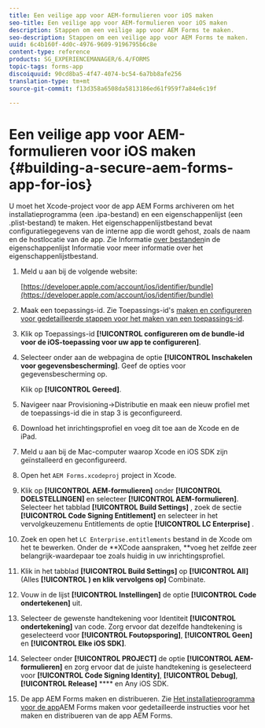 ```yaml
---
title: Een veilige app voor AEM-formulieren voor iOS maken
seo-title: Een veilige app voor AEM-formulieren voor iOS maken
description: Stappen om een veilige app voor AEM Forms te maken.
seo-description: Stappen om een veilige app voor AEM Forms te maken.
uuid: 6c4b160f-4d0c-4976-9609-9196795b6c8e
content-type: reference
products: SG_EXPERIENCEMANAGER/6.4/FORMS
topic-tags: forms-app
discoiquuid: 90cd8ba5-4f47-4074-bc54-6a7bb8afe256
translation-type: tm+mt
source-git-commit: f13d358a6508da5813186ed61f959f7a84e6c19f

---
```



# Een veilige app voor AEM-formulieren voor iOS maken {#building-a-secure-aem-forms-app-for-ios}

U moet het Xcode-project voor de app AEM Forms archiveren om het installatieprogramma (een .ipa-bestand) en een eigenschappenlijst (een .plist-bestand) te maken. Het eigenschappenlijstbestand bevat configuratiegegevens van de interne app die wordt gehost, zoals de naam en de hostlocatie van de app. Zie Informatie [over bestanden](https://developer.apple.com/library/ios/#documentation/general/Reference/InfoPlistKeyReference/Articles/AboutInformationPropertyListFiles.html)in de eigenschappenlijst Informatie voor meer informatie over het eigenschappenlijstbestand.

1. Meld u aan bij de volgende website:

   [https://developer.apple.com/account/ios/identifier/bundle](https://developer.apple.com/account/ios/identifier/bundle)

1. Maak een toepassings-id. Zie Toepassings-id&#39;s [maken en configureren voor gedetailleerde stappen voor het maken van een toepassings-id](https://developer.apple.com/library/ios/documentation/IDEs/Conceptual/AppDistributionGuide/MaintainingProfiles/MaintainingProfiles.html).
1. Klik op Toepassings-id **[!UICONTROL configureren om de bundle-id voor de iOS-toepassing voor uw app te configureren]**.
1. Selecteer onder aan de webpagina de optie **[!UICONTROL Inschakelen voor gegevensbescherming]**. Geef de opties voor gegevensbescherming op.

   Klik op **[!UICONTROL Gereed]**.

1. Navigeer naar Provisioning->Distributie en maak een nieuw profiel met de toepassings-id die in stap 3 is geconfigureerd.
1. Download het inrichtingsprofiel en voeg dit toe aan de Xcode en de iPad.
1. Meld u aan bij de Mac-computer waarop Xcode en iOS SDK zijn geïnstalleerd en geconfigureerd.
1. Open het `AEM Forms.xcodeproj` project in Xcode.
1. Klik op **[!UICONTROL AEM-formulieren]** onder **[!UICONTROL DOELSTELLINGEN]** en selecteer **[!UICONTROL AEM-formulieren]**. Selecteer het tabblad **[!UICONTROL Build Settings]** , zoek de sectie **[!UICONTROL Code Signing Entitlement]** en selecteer in het vervolgkeuzemenu Entitlements de optie **[!UICONTROL LC Enterprise]** .
1. Zoek en open het `LC Enterprise.entitlements` bestand in de Xcode om het te bewerken. Onder de **XCode aanspraken, **voeg het zelfde zeer belangrijk-waardepaar toe zoals huidig in uw inrichtingsprofiel.
1. Klik in het tabblad **[!UICONTROL Build Settings]** op **[!UICONTROL All]** (Alles **[!UICONTROL ) en klik vervolgens op]** Combinate.
1. Vouw in de lijst **[!UICONTROL Instellingen]** de optie **[!UICONTROL Code ondertekenen]** uit.
1. Selecteer de gewenste handtekening voor Identiteit **[!UICONTROL ondertekening]** van code. Zorg ervoor dat dezelfde handtekening is geselecteerd voor **[!UICONTROL Foutopsporing]**, **[!UICONTROL Geen]** en **[!UICONTROL Elke iOS SDK]**.
1. Selecteer onder **[!UICONTROL PROJECT]** de optie **[!UICONTROL AEM-formulieren]** en zorg ervoor dat de juiste handtekening is geselecteerd voor **[!UICONTROL Code Signing Identity]**, **[!UICONTROL Debug]**, **[!UICONTROL Release]** **** en Any iOS SDK.
1. De app AEM Forms maken en distribueren. Zie [Het installatieprogramma voor de app](/help/forms/using/setup-xcode-project-build-installer.md#main-pars-text-12)AEM Forms maken voor gedetailleerde instructies voor het maken en distribueren van de app AEM Forms.
